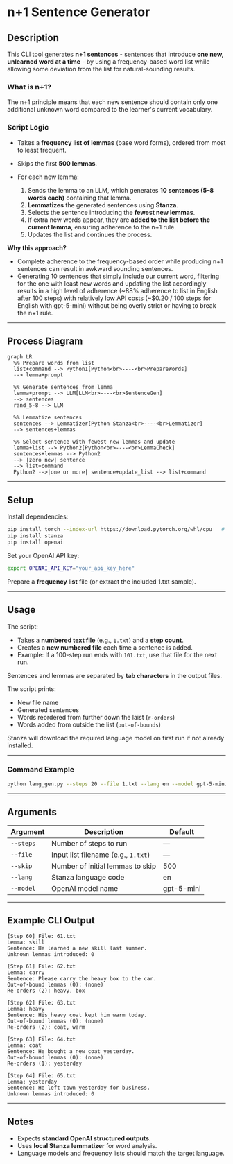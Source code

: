 # **n+1 Sentence Generator**

## **Description**

This CLI tool generates **n+1 sentences** - sentences that introduce **one new, unlearned word at a time** - by using a frequency-based word list while allowing some deviation from the list for natural-sounding results.

### **What is n+1?**

The n+1 principle means that each new sentence should contain only one additional unknown word compared to the learner's current vocabulary.

### **Script Logic**

* Takes a **frequency list of lemmas** (base word forms), ordered from most to least frequent.
* Skips the first **500 lemmas**.
* For each new lemma:

  1. Sends the lemma to an LLM, which generates **10 sentences (5–8 words each)** containing that lemma.
  2. **Lemmatizes** the generated sentences using **Stanza**.
  3. Selects the sentence introducing the **fewest new lemmas**.
  4. If extra new words appear, they are **added to the list before the current lemma**, ensuring adherence to the n+1 rule.
  5. Updates the list and continues the process.

**Why this approach?**

* Complete adherence to the frequency-based order while producing n+1 sentences can result in awkward sounding sentences.
* Generating 10 sentences that simply include our current word, filtering for the one with least new words and updating the list accordingly results in a high level of adherence (\~88% adherence to list in English after 100 steps) with relatively low API costs (~$0.20 / 100 steps for English with gpt-5-mini) without being overly strict or having to break the n+1 rule.

---

## **Process Diagram**

```mermaid
graph LR
  %% Prepare words from list
  list+command --> Python1[Python<br>----<br>PrepareWords]
  --> lemma+prompt

  %% Generate sentences from lemma
  lemma+prompt --> LLM[LLM<br>----<br>SentenceGen]
  --> sentences
  rand_5-8 --> LLM

  %% Lemmatize sentences
  sentences --> Lemmatizer[Python Stanza<br>----<br>Lemmatizer]
  --> sentences+lemmas
  
  %% Select sentence with fewest new lemmas and update
  lemma+list --> Python2[Python<br>----<br>LemmaCheck]
  sentences+lemmas --> Python2
  --> |zero new| sentence
  --> list+command
  Python2 -->|one or more| sentence+update_list --> list+command
```

---


## **Setup**

Install dependencies:

```bash
pip install torch --index-url https://download.pytorch.org/whl/cpu   # CPU-only PyTorch
pip install stanza
pip install openai
```

Set your OpenAI API key:

```bash
export OPENAI_API_KEY="your_api_key_here"
```

Prepare a **frequency list** file (or extract the included 1.txt sample).

---

## **Usage**

The script:

* Takes a **numbered text file** (e.g., `1.txt`) and a **step count**.
* Creates a **new numbered file** each time a sentence is added.
* Example: If a 100-step run ends with `101.txt`, use that file for the next run.

Sentences and lemmas are separated by **tab characters** in the output files.

The script prints:

* New file name
* Generated sentences
* Words reordered from further down the laist (`r-orders`)
* Words added from outside the list (`out-of-bounds`)

Stanza will download the required language model on first run if not already installed.

---

### **Command Example**

```bash
python lang_gen.py --steps 20 --file 1.txt --lang en --model gpt-5-mini
```

---

## **Arguments**

| Argument  | Description                         | Default    |
| --------- | ----------------------------------- | ---------- |
| `--steps` | Number of steps to run              | —          |
| `--file`  | Input list filename (e.g., `1.txt`) | —          |
| `--skip`  | Number of initial lemmas to skip    | 500        |
| `--lang`  | Stanza language code                | en         |
| `--model` | OpenAI model name                   | gpt-5-mini |

---

## **Example CLI Output**

```
[Step 60] File: 61.txt
Lemma: skill
Sentence: He learned a new skill last summer.
Unknown lemmas introduced: 0

[Step 61] File: 62.txt
Lemma: carry
Sentence: Please carry the heavy box to the car.
Out-of-bound lemmas (0): (none)
Re-orders (2): heavy, box

[Step 62] File: 63.txt
Lemma: heavy
Sentence: His heavy coat kept him warm today.
Out-of-bound lemmas (0): (none)
Re-orders (2): coat, warm

[Step 63] File: 64.txt
Lemma: coat
Sentence: He bought a new coat yesterday.
Out-of-bound lemmas (0): (none)
Re-orders (1): yesterday

[Step 64] File: 65.txt
Lemma: yesterday
Sentence: He left town yesterday for business.
Unknown lemmas introduced: 0
```

---

## **Notes**

* Expects **standard OpenAI structured outputs**.
* Uses **local Stanza lemmatizer** for word analysis.
* Language models and frequency lists should match the target language.